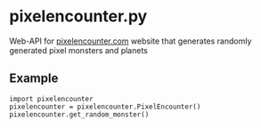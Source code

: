 # pixelencounter.py
Web-API for [pixelencounter.com](https://pixelencounter.com) website that generates randomly generated pixel monsters and planets

## Example
```python3
import pixelencounter
pixelencounter = pixelencounter.PixelEncounter()
pixelencounter.get_random_monster()
```

